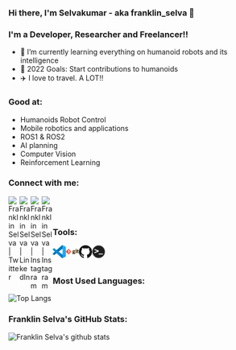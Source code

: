 ### Hi there, I'm Selvakumar - aka **franklin_selva** 👋

### I'm a Developer, Researcher and Freelancer!!

- 🔭 I’m currently learning everything on humanoid robots and its intelligence
- 🥅 2022 Goals: Start contributions to humanoids
- ✈️ I love to travel. A LOT!!

### Good at:
- Humanoids Robot Control
- Mobile robotics and applications
- ROS1 & ROS2
- AI planning
- Computer Vision
- Reinforcement Learning

### Connect with me:

[<img align="left" alt="Franklin Selva | Twitter" width="22px" src="https://cdn.jsdelivr.net/npm/simple-icons@v3/icons/twitter.svg" />][twitter]
[<img align="left" alt="Franklin Selva | LinkedIn" width="22px" src="https://cdn.jsdelivr.net/npm/simple-icons@v3/icons/linkedin.svg" />][linkedin]
[<img align="left" alt="Franklin Selva | Instagram" width="22px" src="https://cdn.jsdelivr.net/npm/simple-icons@v3/icons/instagram.svg" />][instagram]
[<img align="left" alt="Franklin Selva | Instagram" width="22px" src="https://cdn.jsdelivr.net/npm/simple-icons@v3/icons/facebook.svg" />][facebook]

## <br />

### Tools:

<img align="left" alt="Visual Studio Code" width="26px" src="https://raw.githubusercontent.com/github/explore/80688e429a7d4ef2fca1e82350fe8e3517d3494d/topics/visual-studio-code/visual-studio-code.png" />
<img align="left" alt="Git" width="26px" src="https://raw.githubusercontent.com/github/explore/80688e429a7d4ef2fca1e82350fe8e3517d3494d/topics/git/git.png" />
<img align="left" alt="GitHub" width="26px" src="https://raw.githubusercontent.com/github/explore/78df643247d429f6cc873026c0622819ad797942/topics/github/github.png" />
<img align="left" alt="Terminal" width="26px" src="https://raw.githubusercontent.com/github/explore/80688e429a7d4ef2fca1e82350fe8e3517d3494d/topics/terminal/terminal.png" />

## <br />

### Most Used Languages:

![Top Langs](https://github-readme-stats.vercel.app/api/top-langs/?username=franklinselva&langs_count=5&exclude_repo=robot-dashboard-design-old,meeting-bot-api&hide_title=true)


### Franklin Selva's GitHub Stats:

![Franklin Selva's github stats](https://github-readme-stats.vercel.app/api?username=franklinselva&show_icons=true&count_private=true&include_all_commits=true&hide=,stars&hide_title=true)

[facebook]: https://www.facebook.com/franklin.selva.1
[twitter]: https://twitter.com/franklin_selva
[instagram]: https://www.instagram.com/franklin_selva/?hl=en
[linkedin]: https://www.linkedin.com/in/franklin-selva/
